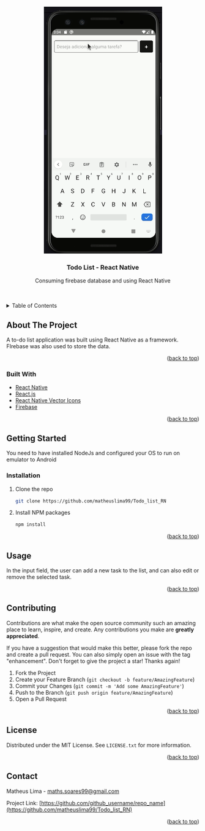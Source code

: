 <div id="top"></div>
<!--
*** Thanks for checking out the Best-README-Template. If you have a suggestion
*** that would make this better, please fork the repo and create a pull request
*** or simply open an issue with the tag "enhancement".
*** Don't forget to give the project a star!
*** Thanks again! Now go create something AMAZING! :D
-->

<!-- PROJECT SHIELDS -->
<!--
*** I'm using markdown "reference style" links for readability.
*** Reference links are enclosed in brackets [ ] instead of parentheses ( ).
*** See the bottom of this document for the declaration of the reference variables
*** for contributors-url, forks-url, etc. This is an optional, concise syntax you may use.
*** https://www.markdownguide.org/basic-syntax/#reference-style-links
-->

<br />
<div align="center">
  <a href="https://github.com/matheuslima99/Todo_list_RN">
    <img src="./src/github/todo_list.gif"" alt="todo_list">
  </a>

<h3 align="center">Todo List - React Native </h3>

  <p align="center">
    
Consuming firebase database and using React Native
    <br />
    <br />
    <br />
  </p>
</div>

<!-- TABLE OF CONTENTS -->
<details>
  <summary>Table of Contents</summary>
  <ol>
    <li>
      <a href="#about-the-project">About The Project</a>
      <ul>
        <li><a href="#built-with">Built With</a></li>
      </ul>
    </li>
    <li>
      <a href="#getting-started">Getting Started</a>
      <ul>
        <li><a href="#installation">Installation</a></li>
      </ul>
    </li>
    <li><a href="#usage">Usage</a></li>
    <li><a href="#contributing">Contributing</a></li>
    <li><a href="#license">License</a></li>
    <li><a href="#contact">Contact</a></li>
  </ol>
</details>

<!-- ABOUT THE PROJECT -->

## About The Project

A to-do list application was built using React Native as a framework. FIrebase was also used to store the data.

<p align="right">(<a href="#top">back to top</a>)</p>

### Built With

- [React Native](https://reactnative.dev/)
- [React.js](https://reactjs.org/)
- [React Native Vector Icons](https://github.com/oblador/react-native-vector-icons)
- [Firebase](https://firebase.google.com/)

<p align="right">(<a href="#top">back to top</a>)</p>

<!-- GETTING STARTED -->

## Getting Started

You need to have installed NodeJs and configured your OS to run on emulator to Android



### Installation

1. Clone the repo
   ```sh
   git clone https://github.com/matheuslima99/Todo_list_RN
   ```
3. Install NPM packages
   ```sh
   npm install
   ```

<p align="right">(<a href="#top">back to top</a>)</p>

<!-- USAGE EXAMPLES -->

## Usage

In the input field, the user can add a new task to the list, and can also edit or remove the selected task.


<p align="right">(<a href="#top">back to top</a>)</p>

<!-- ROADMAP -->


<!-- CONTRIBUTING -->

## Contributing

Contributions are what make the open source community such an amazing place to learn, inspire, and create. Any contributions you make are **greatly appreciated**.

If you have a suggestion that would make this better, please fork the repo and create a pull request. You can also simply open an issue with the tag "enhancement".
Don't forget to give the project a star! Thanks again!

1. Fork the Project
2. Create your Feature Branch (`git checkout -b feature/AmazingFeature`)
3. Commit your Changes (`git commit -m 'Add some AmazingFeature'`)
4. Push to the Branch (`git push origin feature/AmazingFeature`)
5. Open a Pull Request

<p align="right">(<a href="#top">back to top</a>)</p>

<!-- LICENSE -->

## License

Distributed under the MIT License. See `LICENSE.txt` for more information.

<p align="right">(<a href="#top">back to top</a>)</p>

<!-- CONTACT -->

## Contact

Matheus Lima - maths.soares99@gmail.com

Project Link: [https://github.com/github_username/repo_name](https://github.com/matheuslima99/Todo_list_RN)

<p align="right">(<a href="#top">back to top</a>)</p>
